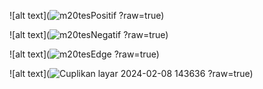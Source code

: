 ![alt text](![m20tesPositif](https://github.com/shultansyafa/ApiTesting/assets/155574309/425d129e-657b-42f4-81ef-ff6fa1f083f9)
?raw=true)








![alt text](![m20tesNegatif](https://github.com/shultansyafa/ApiTesting/assets/155574309/7719c2a7-21e8-437d-b21b-c157d5345aa4)
?raw=true)









![alt text](![m20tesEdge](https://github.com/shultansyafa/ApiTesting/assets/155574309/35f544ba-87db-435b-aafb-5efd5d34d833)
?raw=true)








![alt text](![Cuplikan layar 2024-02-08 143636](https://github.com/shultansyafa/ApiTesting/assets/155574309/546dd92c-c584-4e31-a19e-1da04e858b05)
?raw=true)

